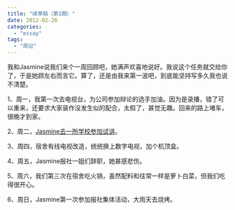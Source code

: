```yaml
---
title: "续草稿（第1期）"
date: 2012-02-26
categories: 
  - "essay"
tags: 
  - "周记"
---
```


我和Jasmine说我们来个一周回顾吧，她满声欢喜地说好。我说这个任务就交给你了，于是她顾左右而言它。算了，还是由我来第一波吧，到底能坚持写多久我也说不清楚。

1、周一，我第一次去电视台，为公司参加辩论的选手加油。因为是录播，错了可以重来，还要求大家装作没发生似的配合，太假了，甚觉无趣。回来的路上堵车，很晚才到家。

2、周二，[Jasmine去一所学校参加试讲](http://www.jfsay.com/archives/495.html "我的第一堂课")。

3、周四，宿舍有线电视改造，统统换上数字电视，加个机顶盒。

4、周五，Jasmine报社一姐们辞职，她甚感悲伤。

5、周六，我们第三次在宿舍吃火锅，虽然配料和往常一样是萝卜白菜，但我们吃得很开心。

6、周日，Jasmine第一次参加报社集体活动，大雨天去烧烤。
